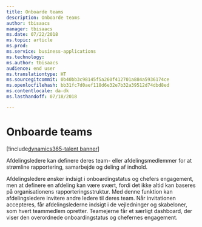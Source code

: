 ```yaml
---
title: Onboarde teams
description: Onboarde teams
author: tbisaacs
manager: tbisaacs
ms.date: 07/22/2018
ms.topic: article
ms.prod: 
ms.service: business-applications
ms.technology: 
ms.author: tbisaacs
audience: end user
ms.translationtype: HT
ms.sourcegitcommit: 0b40bb3c98145f5a260f412701a884a5936174ce
ms.openlocfilehash: bb31fc7d0aef118d6e32e7b32a39512d74dbd8ed
ms.contentlocale: da-dk
ms.lasthandoff: 07/18/2018

---
```

#  <a name="onboarding-teams"></a>Onboarde teams

[!include[dynamics365-talent banner](../../includes/dynamics365-talent.md)]



Afdelingsledere kan definere deres team- eller afdelingsmedlemmer for at strømline rapportering, samarbejde og deling af indhold.

Afdelingsledere ønsker indsigt i onboardingstatus og chefers engagement, men at definere en afdeling kan være svært, fordi det ikke altid kan baseres på organisationens rapporteringsstruktur. Med denne funktion kan afdelingsledere invitere andre ledere til deres team. Når invitationen accepteres, får afdelingslederne indsigt i de vejledninger og skabeloner, som hvert teammedlem opretter. Teamejerne får et særligt dashboard, der viser den overordnede onboardingstatus og chefernes engagement. 

<!--
## Who uses this feature
Department leaders and managers of managers.
## License required
Talent license 
## Development status
In development
## Target timeframe
Public Preview: August
-->

